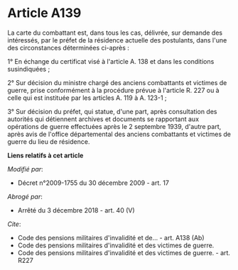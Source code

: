 # Article A139

La carte du combattant est, dans tous les cas, délivrée, sur demande des intéressés, par le préfet de la résidence actuelle
des postulants, dans l'une des circonstances déterminées ci-après : 

1° En échange du certificat visé à l'article A. 138 et dans les conditions susindiquées ; 

2° Sur décision du       ministre chargé des anciens combattants et victimes de guerre, prise conformément à la procédure
prévue à l'article R. 227 ou à celle qui est instituée par les articles A. 119 à A. 123-1 ; 

3° Sur décision du préfet, qui statue, d'une part, après consultation des autorités qui détiennent archives et documents se
rapportant aux opérations de guerre effectuées après le 2 septembre 1939, d'autre part, après avis de l'office départemental
des anciens combattants et victimes de guerre du lieu de résidence.

**Liens relatifs à cet article**

_Modifié par_:

  - Décret n°2009-1755 du 30 décembre 2009 - art. 17

_Abrogé par_:

  - Arrêté du 3 décembre 2018 - art. 40 (V)

_Cite_:

  - Code des pensions militaires d'invalidité et de... - art. A138 (Ab)
  - Code des pensions militaires d'invalidité et des victimes de guerre.
  - Code des pensions militaires d'invalidité et des victimes de guerre. - art. R227
